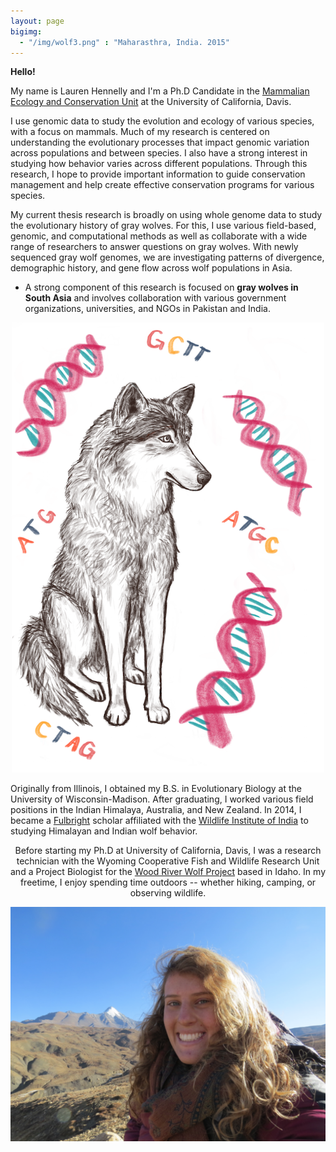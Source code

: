 ```yaml
---
layout: page
bigimg:
  - "/img/wolf3.png" : "Maharasthra, India. 2015"
---
```

**Hello!**

My name is Lauren Hennelly and I'm a Ph.D Candidate in the [Mammalian Ecology and Conservation Unit](https://mecu.ucdavis.edu/) at the University of California, Davis.

I use genomic data to study the evolution and ecology of various species, with a focus on mammals. Much of my research is centered on understanding the evolutionary processes that impact genomic variation across populations and between species. I also have a strong interest in studying how behavior varies across different populations. Through this research, I hope to provide important information to guide conservation management and help create effective conservation programs for various species.

My current thesis research is broadly on using whole genome data to study the evolutionary history of gray wolves. For this, I use various field-based, genomic, and computational methods as well as collaborate with a wide range of researchers to answer questions on gray wolves. With newly sequenced gray wolf genomes, we are investigating patterns of divergence, demographic history, and gene flow across wolf populations in Asia. 

- A strong component of this research is focused on **gray wolves in South Asia** and involves collaboration with various government organizations, universities, and NGOs in Pakistan and India.

<center>
<img src="/img/wolfgenetics.png" length="500" width="500">
<center>
  
<p style="text-align:left"> 
  Originally from Illinois, I obtained my B.S. in Evolutionary Biology at the University of Wisconsin-Madison. After graduating, I worked various field positions in the Indian Himalaya, Australia, and New Zealand. In 2014, I became a <a href="https://us.fulbrightonline.org/">Fulbright</a> scholar affiliated with the <a href="http://www.wii.gov.in">Wildlife Institute of India</a> to studying Himalayan and Indian wolf behavior. 
</p>

<p> 
  Before starting my Ph.D at University of California, Davis, I was a research technician with the Wyoming Cooperative Fish and Wildlife Research Unit and a Project Biologist for the <a href="https://www.woodriverwolfproject.org/">Wood River Wolf Project</a> based in Idaho. In my freetime, I enjoy spending time outdoors -- whether hiking, camping, or observing wildlife. 
</p>



<center>
 <img src="/img/Screen Shot 2019-04-20 at 5.39.38 PM.png">
<center>
  
  


